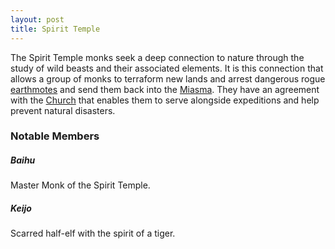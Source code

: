 ```yaml
---
layout: post
title: Spirit Temple
---
```


The Spirit Temple monks seek a deep connection to nature through the study of wild beasts and their associated elements. It is this connection that allows a group of monks to terraform new lands and arrest dangerous rogue [earthmotes](exploration#earthmotes) and send them back into the [Miasma](getting-started#the-miasma). They have an agreement with the [Church](church-of-caelum) that enables them to serve alongside expeditions and help prevent natural disasters.

### Notable Members

##### **Baihu**

Master Monk of the Spirit Temple.

##### **Keijo**

Scarred half-elf with the spirit of a tiger.
